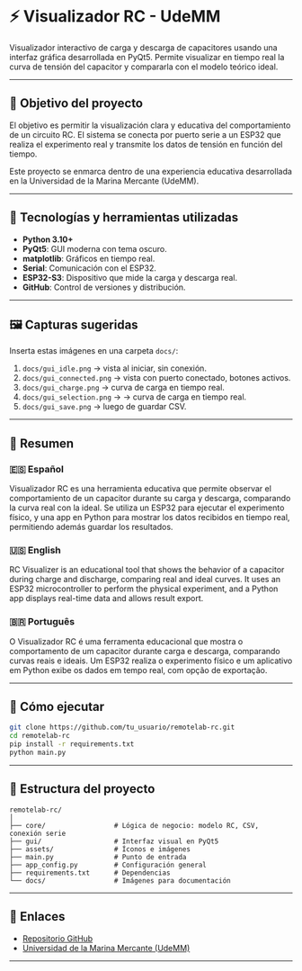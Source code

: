 # ⚡ Visualizador RC - UdeMM

Visualizador interactivo de carga y descarga de capacitores usando una interfaz gráfica desarrollada en PyQt5. Permite visualizar en tiempo real la curva de tensión del capacitor y compararla con el modelo teórico ideal.

---

## 🎯 Objetivo del proyecto

El objetivo es permitir la visualización clara y educativa del comportamiento de un circuito RC. El sistema se conecta por puerto serie a un ESP32 que realiza el experimento real y transmite los datos de tensión en función del tiempo.

Este proyecto se enmarca dentro de una experiencia educativa desarrollada en la Universidad de la Marina Mercante (UdeMM).

---

## 🧠 Tecnologías y herramientas utilizadas

- **Python 3.10+**
- **PyQt5**: GUI moderna con tema oscuro.
- **matplotlib**: Gráficos en tiempo real.
- **Serial**: Comunicación con el ESP32.
- **ESP32-S3**: Dispositivo que mide la carga y descarga real.
- **GitHub**: Control de versiones y distribución.

---

## 🖼️ Capturas sugeridas

Inserta estas imágenes en una carpeta `docs/`:

1. `docs/gui_idle.png` → vista al iniciar, sin conexión.
2. `docs/gui_connected.png` → vista con puerto conectado, botones activos.
3. `docs/gui_charge.png` → curva de carga en tiempo real.
4. `docs/gui_selection.png` → → curva de carga en tiempo real.
5. `docs/gui_save.png` → luego de guardar CSV.

---

## 📝 Resumen

### 🇪🇸 Español
Visualizador RC es una herramienta educativa que permite observar el comportamiento de un capacitor durante su carga y descarga, comparando la curva real con la ideal. Se utiliza un ESP32 para ejecutar el experimento físico, y una app en Python para mostrar los datos recibidos en tiempo real, permitiendo además guardar los resultados.

### 🇺🇸 English
RC Visualizer is an educational tool that shows the behavior of a capacitor during charge and discharge, comparing real and ideal curves. It uses an ESP32 microcontroller to perform the physical experiment, and a Python app displays real-time data and allows result export.

### 🇧🇷 Português
O Visualizador RC é uma ferramenta educacional que mostra o comportamento de um capacitor durante carga e descarga, comparando curvas reais e ideais. Um ESP32 realiza o experimento físico e um aplicativo em Python exibe os dados em tempo real, com opção de exportação.

---

## 🚀 Cómo ejecutar

```bash
git clone https://github.com/tu_usuario/remotelab-rc.git
cd remotelab-rc
pip install -r requirements.txt
python main.py
```

---

## 📁 Estructura del proyecto

```
remotelab-rc/
│
├── core/                 # Lógica de negocio: modelo RC, CSV, conexión serie
├── gui/                  # Interfaz visual en PyQt5
├── assets/               # Íconos e imágenes
├── main.py               # Punto de entrada
├── app_config.py         # Configuración general
├── requirements.txt      # Dependencias
└── docs/                 # Imágenes para documentación
```

---

## 🔗 Enlaces

- [Repositorio GitHub](https://github.com/tu_usuario/remotelab-rc)
- [Universidad de la Marina Mercante (UdeMM)](https://udemm.edu.ar/)

---

